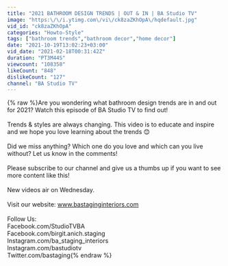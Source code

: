 ```yaml
---
title: "2021 BATHROOM DESIGN TRENDS | OUT & IN | BA Studio TV"
image: "https:\/\/i.ytimg.com\/vi\/ck8zaZKhOpA\/hqdefault.jpg"
vid_id: "ck8zaZKhOpA"
categories: "Howto-Style"
tags: ["bathroom trends","bathroom decor","home decor"]
date: "2021-10-19T13:02:23+03:00"
vid_date: "2021-02-18T00:31:42Z"
duration: "PT3M44S"
viewcount: "108358"
likeCount: "848"
dislikeCount: "127"
channel: "BA Studio TV"
---
```

{% raw %}Are you wondering what bathroom design trends are in and out for 2021? Watch this episode of BA Studio TV to find out!<br /><br />Trends &amp; styles are always changing. This video is to educate and inspire and we hope you love learning about the trends 😊 <br /><br />Did we miss anything? Which one do you love and which can you live without? Let us know in the comments! <br /><br />Please subscribe to our channel and give us a thumbs up if you want to see more content like this! <br /><br />New videos air on Wednesday. <br /><br />Visit our website: www.bastaginginteriors.com <br /><br />Follow Us:<br />Facebook.com/StudioTVBA<br />Facebook.com/birgit.anich.staging<br />Instagram.com/ba_staging_interiors<br />Instagram.com/bastudiotv <br />Twitter.com/bastaging{% endraw %}
